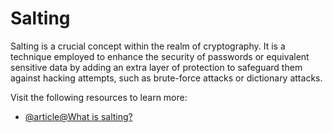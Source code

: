 # Salting

Salting is a crucial concept within the realm of cryptography. It is a technique employed to enhance the security of passwords or equivalent sensitive data by adding an extra layer of protection to safeguard them against hacking attempts, such as brute-force attacks or dictionary attacks.

Visit the following resources to learn more:

- [@article@What is salting?](https://www.techtarget.com/searchsecurity/definition/salt)